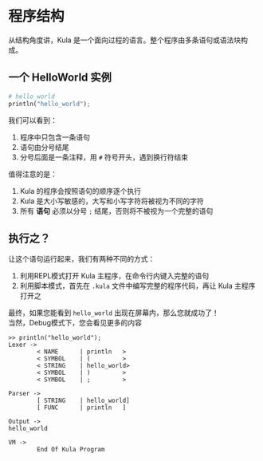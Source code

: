 # 程序结构
从结构角度讲，Kula 是一个面向过程的语言。整个程序由多条语句或语法块构成。

## 一个 HelloWorld 实例
```python
# hello_world
println("hello_world");     
```

我们可以看到：
1. 程序中只包含一条语句
2. 语句由分号结尾
3. 分号后面是一条注释，用 `#` 符号开头，遇到换行符结束

值得注意的是：
1. Kula 的程序会按照语句的顺序逐个执行
2. Kula 是大小写敏感的，大写和小写字符将被视为不同的字符
3. 所有 **语句** 必须以分号 `;` 结尾，否则将不被视为一个完整的语句

## 执行之？
让这个语句运行起来，我们有两种不同的方式：
1. 利用REPL模式打开 Kula 主程序，在命令行内键入完整的语句
2. 利用脚本模式，首先在 `.kula` 文件中编写完整的程序代码，再让 Kula 主程序打开之

最终，如果您能看到 `hello_world` 出现在屏幕内，那么您就成功了！   
当然，Debug模式下，您会看见更多的内容
```shell
>> println("hello_world");
Lexer ->
        < NAME      | println   >
        < SYMBOL    | (         >
        < STRING    | hello_world>
        < SYMBOL    | )         >
        < SYMBOL    | ;         >

Parser ->
        [ STRING    | hello_world]
        [ FUNC      | println   ]

Output ->
hello_world

VM ->
        End Of Kula Program
```